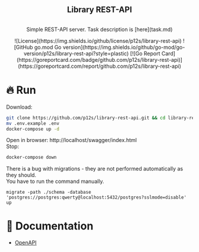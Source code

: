 <div align="center">
  <article style="display: flex; flex-direction: column; align-items: center; justify-content: center;">
    <h1 style="width: 100%; text-align: center;">Library REST-API</h1>
    <p>
      Simple REST-API server. Task description is [here](task.md)
    </p>
  </article>
</div>
<div align="center">
  ![License](https://img.shields.io/github/license/p12s/library-rest-api)
  ![GitHub go.mod Go version](https://img.shields.io/github/go-mod/go-version/p12s/library-rest-api?style=plastic)
  [![Go Report Card](https://goreportcard.com/badge/github.com/p12s/library-rest-api)](https://goreportcard.com/report/github.com/p12s/library-rest-api)
</div>

# 🔥 Run
Download:
```sh
git clone https://github.com/p12s/library-rest-api.git && cd library-rest-api
mv .env.example .env
docker-compose up -d
```
Open in browser: http://localhost/swagger/index.html  
Stop:  
```sh
docker-compose down
```

There is a bug with migrations - they are not performed automatically as they should.  
You have to run the command manually.
```
migrate -path ./schema -database 'postgres://postgres:qwerty@localhost:5432/postgres?sslmode=disable' up
```

# 📌 Documentation
* [OpenAPI](docs/README.md)

